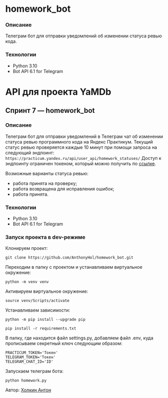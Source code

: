 # homework_bot

### Описание
Телеграм бот для отправки уведомлений об изменении статуса ревью кода.

### Технологии
- Python 3.10
- Bot API 6.1 for Telegram


# API для проекта YaMDb
## Спринт 7 — homework_bot

### Описание
Телеграм бот для отправки уведомлений в Телеграм чат об изменении статуса ревью программного кода на Яндекс Практикум.
Текущий статус ревью проверяется каждые 10 минут при помощи запроса на следующий эндпоинт: `https://practicum.yandex.ru/api/user_api/homework_statuses/`
Доступ к эндпоинту ограничен токеном, который можно получить по [ссылке](https://oauth.yandex.ru/authorizeresponse_type=token&client_id=1d0b9dd4d652455a9eb710d450ff456a "ссылке").

Возможные варианты статуса ревью:
- работа принята на проверку;
- работа возвращена для исправления ошибок;
- работа принята.

### Технологии
- Python 3.10
- Bot API 6.1 for Telegram

### Запуск проекта в dev-режиме
Клонируем проект:
```
git clone https://github.com/AnthonyHol/homework_bot.git
```

Переходим в папку с проектом и устанавливаем виртуальное окружение:

```
python -m venv venv
```

Активируем виртуальное окружение:
```
source venv/Scripts/activate
```

Устанавливаем зависимости:
```
python -m pip install --upgrade pip
```
```
pip install -r requirements.txt
```

В папку, где находится файл settings.py, добавляем файл .env, куда прописываем секретный ключ следующим образом:
```
PRACTICUM_TOKEN='Токен'
TELEGRAM_TOKEN='Токен'
TELEGRAM_CHAT_ID='ID'
```

Запускаем телеграм бота:
```
python homework.py
```

Автор: [Холкин Антон](https://github.com/AnthonyHol/ "Холкин Антон")
